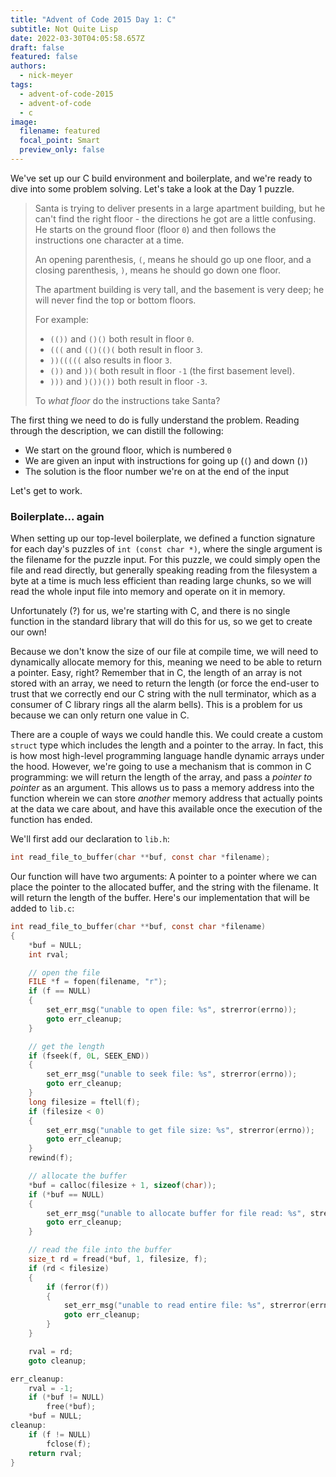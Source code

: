 ```yaml
---
title: "Advent of Code 2015 Day 1: C"
subtitle: Not Quite Lisp
date: 2022-03-30T04:05:58.657Z
draft: false
featured: false
authors:
  - nick-meyer
tags:
  - advent-of-code-2015
  - advent-of-code
  - c
image:
  filename: featured
  focal_point: Smart
  preview_only: false
---
```

We've set up our C build environment and boilerplate, and we're ready to dive into some problem solving. Let's take a look at the Day 1 puzzle.

> Santa is trying to deliver presents in a large apartment building, but he can't find the right floor - the directions he got are a little confusing. He starts on the ground floor (floor `0`) and then follows the instructions one character at a time.
>
> An opening parenthesis, `(`, means he should go up one floor, and a closing parenthesis, `)`, means he should go down one floor.
>
> The apartment building is very tall, and the basement is very deep; he will never find the top or bottom floors.
>
> For example:
>
> * `(())` and `()()` both result in floor `0`.
> * `(((` and `(()(()(` both result in floor `3`.
> * `))(((((` also results in floor `3`.
> * `())` and `))(` both result in floor `-1` (the first basement level).
> * `)))` and `)())())` both result in floor `-3`.
>
> To *what floor* do the instructions take Santa?

The first thing we need to do is fully understand the problem. Reading through the description, we can distill the following:
- We start on the ground floor, which is numbered `0`
- We are given an input with instructions for going up (`(`) and down (`)`)
- The solution is the floor number we're on at the end of the input

Let's get to work.

### Boilerplate... again

When setting up our top-level boilerplate, we defined a function signature for each day's puzzles of `int (const char *)`, where the single argument is the filename for the puzzle input. For this puzzle, we could simply open the file and read directly, but generally speaking reading from the filesystem a byte at a time is much less efficient than reading large chunks, so we will read the whole input file into memory and operate on it in memory.

Unfortunately (?) for us, we're starting with C, and there is no single function in the standard library that will do this for us, so we get to create our own!

Because we don't know the size of our file at compile time, we will need to dynamically allocate memory for this, meaning we need to be able to return a pointer. Easy, right? Remember that in C, the length of an array is not stored with an array, we need to return the length (or force the end-user to trust that we correctly end our C string with the null terminator, which as a consumer of C library rings all the alarm bells). This is a problem for us because we can only return one value in C.

There are a couple of ways we could handle this. We could create a custom `struct` type which includes the length and a pointer to the array. In fact, this is how most high-level programming language handle dynamic arrays under the hood. However, we're going to use a mechanism that is common in C programming: we will return the length of the array, and pass a _pointer to pointer_ as an argument. This allows us to pass a memory address into the function wherein we can store _another_ memory address that actually points at the data we care about, and have this available once the execution of the function has ended.

We'll first add our declaration to `lib.h`:

```c {linenos=table,linenostart=9}
int read_file_to_buffer(char **buf, const char *filename);
```

Our function will have two arguments: A pointer to a pointer where we can place the pointer to the allocated buffer, and the string with the filename. It will return the length of the buffer. Here's our implementation that will be added to `lib.c`:

```c {linenos=table,linenostart=18}
int read_file_to_buffer(char **buf, const char *filename)
{
    *buf = NULL;
    int rval;

    // open the file
    FILE *f = fopen(filename, "r");
    if (f == NULL)
    {
        set_err_msg("unable to open file: %s", strerror(errno));
        goto err_cleanup;
    }

    // get the length
    if (fseek(f, 0L, SEEK_END))
    {
        set_err_msg("unable to seek file: %s", strerror(errno));
        goto err_cleanup;
    }
    long filesize = ftell(f);
    if (filesize < 0)
    {
        set_err_msg("unable to get file size: %s", strerror(errno));
        goto err_cleanup;
    }
    rewind(f);

    // allocate the buffer
    *buf = calloc(filesize + 1, sizeof(char));
    if (*buf == NULL)
    {
        set_err_msg("unable to allocate buffer for file read: %s", strerror(errno));
        goto err_cleanup;
    }

    // read the file into the buffer
    size_t rd = fread(*buf, 1, filesize, f);
    if (rd < filesize)
    {
        if (ferror(f))
        {
            set_err_msg("unable to read entire file: %s", strerror(errno));
            goto err_cleanup;
        }
    }

    rval = rd;
    goto cleanup;

err_cleanup:
    rval = -1;
    if (*buf != NULL)
        free(*buf);
    *buf = NULL;
cleanup:
    if (f != NULL)
        fclose(f);
    return rval;
}
```